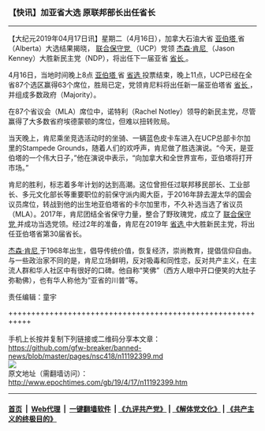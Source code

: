 ### 【快讯】加亚省大选 原联邦部长出任省长
------------------------

<p>
 【大纪元2019年04月17日讯】星期二（4月16日），加拿大石油大省
 <a href="http://www.epochtimes.com/gb/tag/%E4%BA%9A%E4%BC%AF%E5%A1%94.html">
  亚伯塔
 </a>
 省（Alberta）大选结果揭晓，
 <a href="http://www.epochtimes.com/gb/tag/%E8%81%94%E5%90%88%E4%BF%9D%E5%AE%88%E5%85%9A.html">
  联合保守党
 </a>
 （UCP）党领
 <a href="http://www.epochtimes.com/gb/tag/%E6%9D%B0%E6%A3%AE%C2%B7%E8%82%AF%E5%B0%BC.html">
  杰森·肯尼
 </a>
 （Jason Kenney）大胜新民主党（NDP），将出任下一届亚省
 <a href="http://www.epochtimes.com/gb/tag/%E7%9C%81%E9%95%BF.html">
  省长
 </a>
 。
</p>
<p>
 4月16日，当地时间晚上8点
 <a href="http://www.epochtimes.com/gb/tag/%E4%BA%9A%E4%BC%AF%E5%A1%94.html">
  亚伯塔
 </a>
 省
 <a href="http://www.epochtimes.com/gb/tag/%E7%9C%81%E9%80%89.html">
  省选
 </a>
 投票结束，晚上11点，UCP已经在全省87个选区赢得63个席位，胜局已定，党领肯尼料将出任新一届亚伯塔省
 <a href="http://www.epochtimes.com/gb/tag/%E7%9C%81%E9%95%BF.html">
  省长
 </a>
 ，并组成多数政府（Majority）。
</p>
<p>
 在87个省议会（MLA）席位中，诺特利（Rachel Notley）领导的新民主党，尽管赢得了大多数省府埃德蒙顿的席位，但难以扭转败局。
</p>
<p>
 当天晚上，肯尼乘坐竞选活动时的坐骑、一辆蓝色皮卡车进入在UCP总部卡尔加里的Stampede Grounds，随着人们的欢呼声，肯尼做了胜选演说。“今天，是亚伯塔的一个伟大日子，”他在演说中表示，“向加拿大和全世界宣布，亚伯塔将打开市场。”
</p>
<p>
 肯尼的胜利，标志着多年计划的达到高潮。这位曾担任过联邦移民部长、工业部长、多元文化部长等重要职位的前保守派内阁大臣，于2016年辞去渥太华的国会议员席位，转战到他的出生地亚伯塔省的卡尔加里市，不久补选当选了省议员（MLA）。2017年，肯尼团结全省保守力量，整合了野玫瑰党，成立了
 <a href="http://www.epochtimes.com/gb/tag/%E8%81%94%E5%90%88%E4%BF%9D%E5%AE%88%E5%85%9A.html">
  联合保守党
 </a>
 并成功当选党领。经过2年的准备，肯尼在2019年
 <a href="http://www.epochtimes.com/gb/tag/%E7%9C%81%E9%80%89.html">
  省选
 </a>
 中大胜新民主党，将出任亚伯塔省第30届省长。
</p>
<p>
 <a href="http://www.epochtimes.com/gb/tag/%E6%9D%B0%E6%A3%AE%C2%B7%E8%82%AF%E5%B0%BC.html">
  杰森·肯尼
 </a>
 于1968年出生，倡导传统价值，恢复经济，崇尚教育，提倡信仰自由。与一些政治家不同的是，肯尼立场鲜明，反对吸毒和同性恋，反对共产主义，在主流人群和华人社区中有很好的口碑。他自称“笑佛”（西方人眼中开口便笑的大肚子弥勒佛），也有华人称他为“亚省的川普”等。
</p>
<p>
 责任编辑：童宇
</p>

+++++++++++++++++++++++++++++++++++++++++++++++++++++++++++<br/><br/>
手机上长按并复制下列链接或二维码分享本文章：<br/>
https://github.com/gfw-breaker/banned-news/blob/master/pages/nsc418/n11192399.md <br/>
<a href='https://github.com/gfw-breaker/banned-news/blob/master/pages/nsc418/n11192399.md'><img src='https://github.com/gfw-breaker/banned-news/blob/master/pages/nsc418/n11192399.md.png'/></a> <br/>
原文地址（需翻墙访问）：http://www.epochtimes.com/gb/19/4/17/n11192399.htm


------------------------
#### [首页](https://github.com/gfw-breaker/banned-news/blob/master/README.md) &nbsp;|&nbsp; [Web代理](https://github.com/labour-camp/helloworld) &nbsp;|&nbsp; [一键翻墙软件](https://github.com/gfw-breaker/nogfw/blob/master/README.md) &nbsp;| [《九评共产党》](https://github.com/gfw-breaker/9ping.md/blob/master/README.md#九评之一评共产党是什么) | [《解体党文化》](https://github.com/gfw-breaker/jtdwh.md/blob/master/README.md) | [《共产主义的终极目的》](https://github.com/gfw-breaker/gczydzjmd.md/blob/master/README.md)

